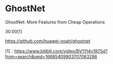 # GhostNet

GhostNet: More Features from Cheap Operations

30:00[1]

https://github.com/huawei-noah/ghostnet

[1]：https://www.bilibili.com/video/BV1Yt4y197Sd?from=search&seid=16685409903707063286

